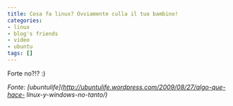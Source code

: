 ```yaml
---
title: Cosa fa linux? Ovviamente culla il tuo bambino!
categories:
- linux
- blog's friends
- video
- ubuntu
tags: []
---
```

Forte no?!? :)

_Fonte: [ubuntulife](http://ubuntulife.wordpress.com/2009/08/27/algo-que-hace-
linux-y-windows-no-tanto/)_

